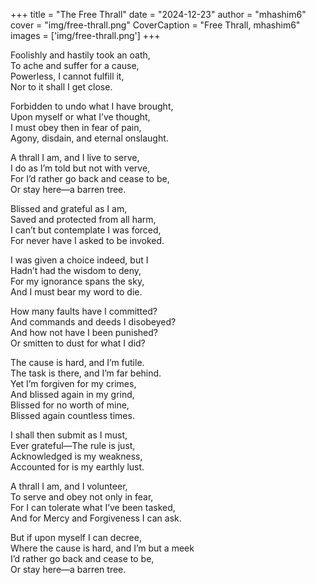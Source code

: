 +++
title = "The Free Thrall"
date = "2024-12-23"
author = "mhashim6"
cover = "img/free-thrall.png"
CoverCaption = "Free Thrall, mhashim6"
images = ['img/free-thrall.png']
+++

Foolishly and hastily took an oath, \
To ache and suffer for a cause, \
Powerless, I cannot fulfill it, \
Nor to it shall I get close.

Forbidden to undo what I have brought, \
Upon myself or what I’ve thought, \
I must obey then in fear of pain, \
Agony, disdain, and eternal onslaught.

A thrall I am, and I live to serve, \
I do as I’m told but not with verve, \
For I’d rather go back and cease to be, \
Or stay here—a barren tree.

Blissed and grateful as I am, \
Saved and protected from all harm, \
I can’t but contemplate I was forced, \
For never have I asked to be invoked.

I was given a choice indeed, but I \
Hadn’t had the wisdom to deny, \
For my ignorance spans the sky, \
And I must bear my word to die.

How many faults have I committed? \
And commands and deeds I disobeyed? \
And how not have I been punished? \
Or smitten to dust for what I did?

The cause is hard, and I’m futile. \
The task is there, and I’m far behind. \
Yet I’m forgiven for my crimes, \
And blissed again in my grind, \
Blissed for no worth of mine, \
Blissed again countless times.

I shall then submit as I must, \
Ever grateful—The rule is just, \
Acknowledged is my weakness, \
Accounted for is my earthly lust.

A thrall I am, and I volunteer, \
To serve and obey not only in fear, \
For I can tolerate what I’ve been tasked, \
And for Mercy and Forgiveness I can ask.

But if upon myself I can decree, \
Where the cause is hard, and I’m but a meek \
I’d rather go back and cease to be, \
Or stay here—a barren tree.